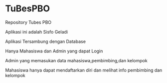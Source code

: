# TuBesPBO
Repository Tubes PBO

Aplikasi ini adalah Sisfo Geladi

Aplikasi Tersambung dengan Database

Hanya Mahasiswa dan Admin yang dapat Login

Admin yang memasukan data mahasiswa,pembimbing,dan kelompok

Mahasiswa hanya dapat mendaftarkan diri dan melihat info pembimbing dan kelompok
